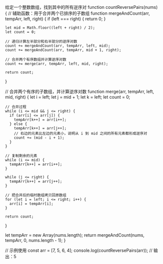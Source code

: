 给定一个整数数组，找到其中的所有逆序对
function countReversePairs(nums) {
// 辅助函数：用于合并两个已排序的子数组
function mergeAndCount(arr, tempArr, left, right) {
if (left === right) {
return 0;
}

    let mid = Math.floor((left + right) / 2);
    let count = 0;

    // 递归计算左半部分和右半部分的逆序对数
    count += mergeAndCount(arr, tempArr, left, mid);
    count += mergeAndCount(arr, tempArr, mid + 1, right);

    // 合并两个有序数组并计算逆序对数
    count += merge(arr, tempArr, left, mid, right);

    return count;

}

// 合并两个有序的子数组，并计算逆序对数
function merge(arr, tempArr, left, mid, right) {
let i = left;
let j = mid + 1;
let k = left;
let count = 0;

    // 合并过程
    while (i <= mid && j <= right) {
      if (arr[i] <= arr[j]) {
        tempArr[k++] = arr[i++];
      } else {
        tempArr[k++] = arr[j++];
        // 右边的元素比左边的元素小，说明从 i 到 mid 之间的所有元素都形成逆序对
        count += (mid - i + 1);
      }
    }

    // 复制剩余的元素
    while (i <= mid) {
      tempArr[k++] = arr[i++];
    }

    while (j <= right) {
      tempArr[k++] = arr[j++];
    }

    // 把合并后的临时数组拷贝回原数组
    for (let i = left; i <= right; i++) {
      arr[i] = tempArr[i];
    }

    return count;

}

let tempArr = new Array(nums.length);
return mergeAndCount(nums, tempArr, 0, nums.length - 1);
}

// 示例使用
const arr = [7, 5, 6, 4];
console.log(countReversePairs(arr)); // 输出：5
